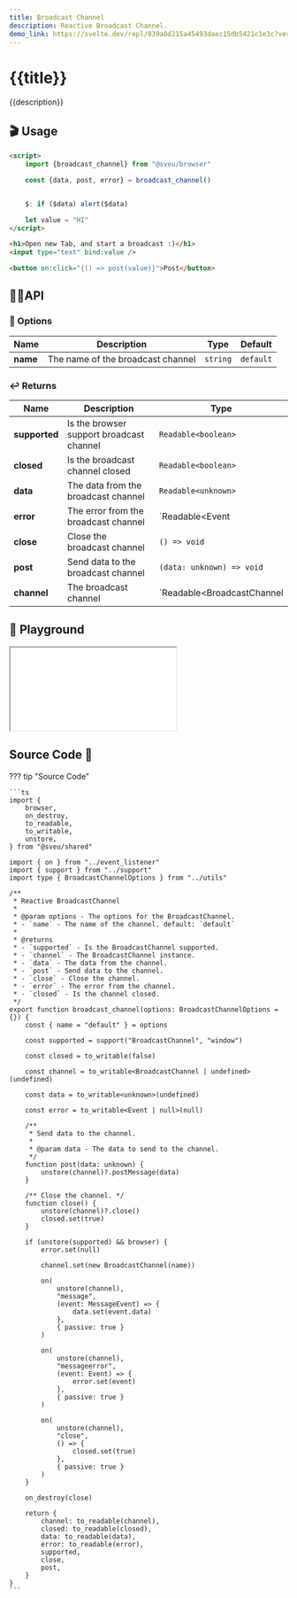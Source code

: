 ```yaml
---
title: Broadcast Channel
description: Reactive Broadcast Channel. 
demo_link: https://svelte.dev/repl/839a0d215a45493daec15db5421c1e3c?version=3.53.1
---
```


# {{title}}

{{description}}

## 🎬 Usage

```html
<script>
    import {broadcast_channel} from "@sveu/browser"

    const {data, post, error} = broadcast_channel()


    $: if ($data) alert($data)

    let value = "HI"
</script>

<h1>Open new Tab, and start a broadcast :)</h1>
<input type="text" bind:value />

<button on:click="{() => post(value)}">Post</button>
```

## 👩‍💻API

### 🙈 Options

| Name        | Description                          | Type                          | Default  |
| ----------- | ------------------------------------ | ----------------------------- | -------- |
| **name**    | The name of the broadcast channel    | `string`                      | `default`|

### ↩️ Returns

| Name        | Description                                    | Type                          |
| ----------- | -----------------------------------------------| ----------------------------- |
| **supported**| Is the browser support broadcast channel      | `Readable<boolean>`           |
| **closed**   | Is the broadcast channel closed               | `Readable<boolean>`           |
| **data**     | The data from the broadcast channel           | `Readable<unknown>`           |
| **error**    | The error from the broadcast channel          | `Readable<Event | null>`      |
| **close**    | Close the broadcast channel                   | `() => void`                  |
| **post**     | Send data to the broadcast channel            | `(data: unknown) => void`     |
| **channel**  | The broadcast channel                         | `Readable<BroadcastChannel | undefined>`|

## 🧪 Playground

<iframe class="h-120 w-full" src="{{demo_link}}"></iframe>


## Source Code 👀

??? tip "Source Code"

    ```ts
    import {
        browser,
        on_destroy,
        to_readable,
        to_writable,
        unstore,
    } from "@sveu/shared"

    import { on } from "../event_listener"
    import { support } from "../support"
    import type { BroadcastChannelOptions } from "../utils"

    /**
     * Reactive BroadcastChannel
     *
     * @param options - The options for the BroadcastChannel.
     * - `name` - The name of the channel. default: `default`
     *
     * @returns
     * - `supported` - Is the BroadcastChannel supported.
     * - `channel` - The BroadcastChannel instance.
     * - `data` - The data from the channel.
     * - `post` - Send data to the channel.
     * - `close` - Close the channel.
     * - `error` - The error from the channel.
     * - `closed` - Is the channel closed.
     */
    export function broadcast_channel(options: BroadcastChannelOptions = {}) {
        const { name = "default" } = options

        const supported = support("BroadcastChannel", "window")

        const closed = to_writable(false)

        const channel = to_writable<BroadcastChannel | undefined>(undefined)

        const data = to_writable<unknown>(undefined)

        const error = to_writable<Event | null>(null)

        /**
         * Send data to the channel.
         *
         * @param data - The data to send to the channel.
         */
        function post(data: unknown) {
            unstore(channel)?.postMessage(data)
        }

        /** Close the channel. */
        function close() {
            unstore(channel)?.close()
            closed.set(true)
        }

        if (unstore(supported) && browser) {
            error.set(null)

            channel.set(new BroadcastChannel(name))

            on(
                unstore(channel),
                "message",
                (event: MessageEvent) => {
                    data.set(event.data)
                },
                { passive: true }
            )

            on(
                unstore(channel),
                "messageerror",
                (event: Event) => {
                    error.set(event)
                },
                { passive: true }
            )

            on(
                unstore(channel),
                "close",
                () => {
                    closed.set(true)
                },
                { passive: true }
            )
        }

        on_destroy(close)

        return {
            channel: to_readable(channel),
            closed: to_readable(closed),
            data: to_readable(data),
            error: to_readable(error),
            supported,
            close,
            post,
        }
    }
    ```
